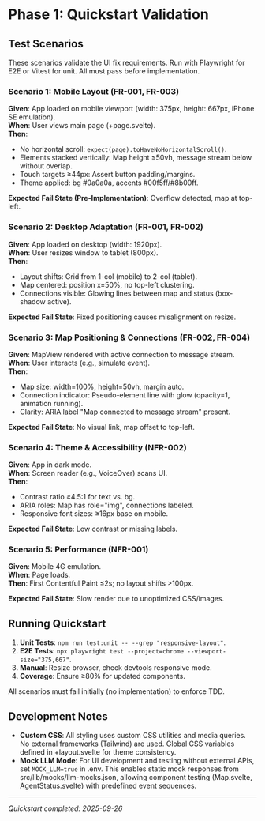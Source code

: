 # Phase 1: Quickstart Validation

## Test Scenarios
These scenarios validate the UI fix requirements. Run with Playwright for E2E or Vitest for unit. All must pass before implementation.

### Scenario 1: Mobile Layout (FR-001, FR-003)
**Given**: App loaded on mobile viewport (width: 375px, height: 667px, iPhone SE emulation).  
**When**: User views main page (+page.svelte).  
**Then**: 
- No horizontal scroll: `expect(page).toHaveNoHorizontalScroll()`.
- Elements stacked vertically: Map height ≤50vh, message stream below without overlap.
- Touch targets ≥44px: Assert button padding/margins.
- Theme applied: bg #0a0a0a, accents #00f5ff/#8b00ff.

**Expected Fail State (Pre-Implementation)**: Overflow detected, map at top-left.

### Scenario 2: Desktop Adaptation (FR-001, FR-002)
**Given**: App loaded on desktop (width: 1920px).  
**When**: User resizes window to tablet (800px).  
**Then**:
- Layout shifts: Grid from 1-col (mobile) to 2-col (tablet).
- Map centered: position x=50%, no top-left clustering.
- Connections visible: Glowing lines between map and status (box-shadow active).

**Expected Fail State**: Fixed positioning causes misalignment on resize.

### Scenario 3: Map Positioning & Connections (FR-002, FR-004)
**Given**: MapView rendered with active connection to message stream.  
**When**: User interacts (e.g., simulate event).  
**Then**:
- Map size: width=100%, height=50vh, margin auto.
- Connection indicator: Pseudo-element line with glow (opacity=1, animation running).
- Clarity: ARIA label "Map connected to message stream" present.

**Expected Fail State**: No visual link, map offset to top-left.

### Scenario 4: Theme & Accessibility (NFR-002)
**Given**: App in dark mode.  
**When**: Screen reader (e.g., VoiceOver) scans UI.  
**Then**:
- Contrast ratio ≥4.5:1 for text vs. bg.
- ARIA roles: Map has role="img", connections labeled.
- Responsive font sizes: ≥16px base on mobile.

**Expected Fail State**: Low contrast or missing labels.

### Scenario 5: Performance (NFR-001)
**Given**: Mobile 4G emulation.  
**When**: Page loads.  
**Then**: First Contentful Paint ≤2s; no layout shifts >100px.

**Expected Fail State**: Slow render due to unoptimized CSS/images.

## Running Quickstart
1. **Unit Tests**: `npm run test:unit -- --grep "responsive-layout"`.
2. **E2E Tests**: `npx playwright test --project=chrome --viewport-size="375,667"`.
3. **Manual**: Resize browser, check devtools responsive mode.
4. **Coverage**: Ensure ≥80% for updated components.

All scenarios must fail initially (no implementation) to enforce TDD.

## Development Notes
- **Custom CSS**: All styling uses custom CSS utilities and media queries. No external frameworks (Tailwind) are used. Global CSS variables defined in +layout.svelte for theme consistency.
- **Mock LLM Mode**: For UI development and testing without external APIs, set `MOCK_LLM=true` in .env. This enables static mock responses from src/lib/mocks/llm-mocks.json, allowing component testing (Map.svelte, AgentStatus.svelte) with predefined event sequences.

---
*Quickstart completed: 2025-09-26*